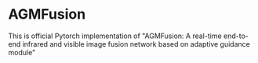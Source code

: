 # AGMFusion
This is official Pytorch implementation of "AGMFusion: A real-time end-to-end infrared and visible image fusion network based on adaptive guidance module"
